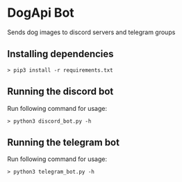 # DogApi Bot
Sends dog images to discord servers and telegram groups

## Installing dependencies
```
> pip3 install -r requirements.txt
```

## Running the discord bot
Run following command for usage:

```
> python3 discord_bot.py -h
```

## Running the telegram bot
Run following command for usage:

```
> python3 telegram_bot.py -h
```

